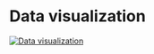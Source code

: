 <!-- source_url: https://tds.s-anand.net/#/data-visualization -->

# Data visualization

[![Data visualization](https://i.ytimg.com/vi_webp/XkxRDql00UU/sddefault.webp)](https://youtu.be/XkxRDql00UU)
